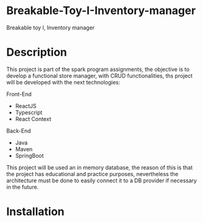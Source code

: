 # Breakable-Toy-I-Inventory-manager
Breakable toy I, Inventory manager

# Description
This project is part of the spark program assignments, the objective is to develop a functional store manager, with CRUD functionalities,
ths project will be developed with the next technologies:

Front-End
- ReactJS
- Typescript
- React Context

Back-End
- Java
- Maven
- SpringBoot

This project will be used an in memory database, the reason of this is that the project has educational and practice purposes, nevertheless
the architecture must be done to easily connect it to a DB provider if necessary in the future.

# Installation

